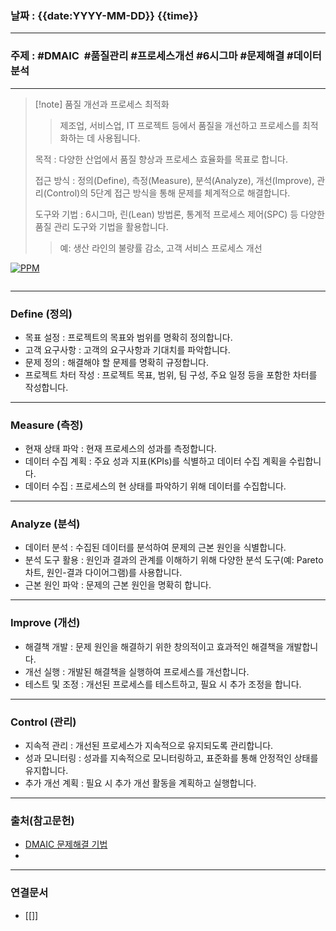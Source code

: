 ### 날짜 : {{date:YYYY-MM-DD}} {{time}}

___

### 주제 : #DMAIC  #품질관리 #프로세스개선 #6시그마 #문제해결 #데이터분석

___

>[!note] 품질 개선과 프로세스 최적화
>
>> 제조업, 서비스업, IT 프로젝트 등에서 품질을 개선하고 프로세스를 최적화하는 데 사용됩니다.
>
> 목적 : 다양한 산업에서 품질 향상과 프로세스 효율화를 목표로 합니다.
> 
> 접근 방식 : 정의(Define), 측정(Measure), 분석(Analyze), 개선(Improve), 관리(Control)의 5단계 접근 방식을 통해 문제를 체계적으로 해결합니다.
> 
> 도구와 기법 : 6시그마, 린(Lean) 방법론, 통계적 프로세스 제어(SPC) 등 다양한 품질 관리 도구와 기법을 활용합니다.
> 
>> 예: 생산 라인의 불량률 감소, 고객 서비스 프로세스 개선

[![PPM](https://img1.daumcdn.net/thumb/R1280x0/?scode=mtistory2&fname=https%3A%2F%2Fblog.kakaocdn.net%2Fdn%2FbFX881%2FbtrCqGKlBQJ%2FECtm0GGZiL9hlx1kTz1Ij1%2Fimg.png)](https://img1.daumcdn.net/thumb/R1280x0/?scode=mtistory2&fname=https%3A%2F%2Fblog.kakaocdn.net%2Fdn%2FbFX881%2FbtrCqGKlBQJ%2FECtm0GGZiL9hlx1kTz1Ij1%2Fimg.png)

[![]()]()

___

### Define (정의)

- 목표 설정 : 프로젝트의 목표와 범위를 명확히 정의합니다.
- 고객 요구사항 : 고객의 요구사항과 기대치를 파악합니다.
- 문제 정의 : 해결해야 할 문제를 명확히 규정합니다.
- 프로젝트 차터 작성 : 프로젝트 목표, 범위, 팀 구성, 주요 일정 등을 포함한 차터를 작성합니다.

___

### Measure (측정)

- 현재 상태 파악 : 현재 프로세스의 성과를 측정합니다.
- 데이터 수집 계획 : 주요 성과 지표(KPIs)를 식별하고 데이터 수집 계획을 수립합니다.
- 데이터 수집 : 프로세스의 현 상태를 파악하기 위해 데이터를 수집합니다.

___

### Analyze (분석)

- 데이터 분석 : 수집된 데이터를 분석하여 문제의 근본 원인을 식별합니다.
- 분석 도구 활용 : 원인과 결과의 관계를 이해하기 위해 다양한 분석 도구(예: Pareto 차트, 원인-결과 다이어그램)를 사용합니다.
- 근본 원인 파악 : 문제의 근본 원인을 명확히 합니다.

___

### Improve (개선)

- 해결책 개발 : 문제 원인을 해결하기 위한 창의적이고 효과적인 해결책을 개발합니다.
- 개선 실행 : 개발된 해결책을 실행하여 프로세스를 개선합니다.
- 테스트 및 조정 : 개선된 프로세스를 테스트하고, 필요 시 추가 조정을 합니다.

___

### Control (관리)

- 지속적 관리 : 개선된 프로세스가 지속적으로 유지되도록 관리합니다.
- 성과 모니터링 : 성과를 지속적으로 모니터링하고, 표준화를 통해 안정적인 상태를 유지합니다.
- 추가 개선 계획 : 필요 시 추가 개선 활동을 계획하고 실행합니다.

___

### 출처(참고문헌)

* [DMAIC 문제해결 기법](https://spectrum20.tistory.com/entry/6%EC%8B%9C%EA%B7%B8%EB%A7%88-%EB%AC%B8%EC%A0%9C%ED%95%B4%EA%B2%B0%EA%B8%B0%EB%B2%95)
* []()

___

### 연결문서

* [[]]